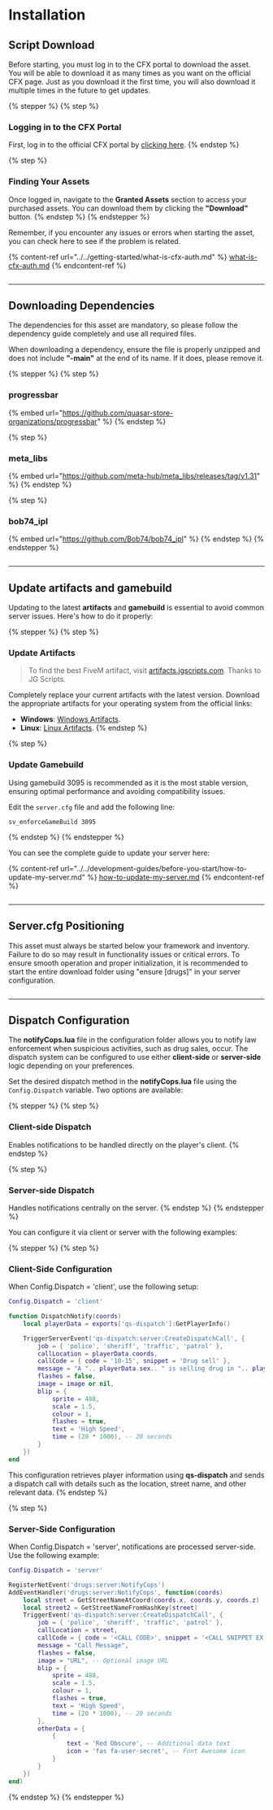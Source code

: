 # Installation

## Script Download

Before starting, you must log in to the CFX portal to download the asset. You will be able to download it as many times as you want on the official CFX page. Just as you download it the first time, you will also download it multiple times in the future to get updates.

{% stepper %}
{% step %}
### Logging in to the CFX Portal

First, log in to the official CFX portal by [clicking here](https://portal.cfx.re/assets/granted-assets).
{% endstep %}

{% step %}
### Finding Your Assets

Once logged in, navigate to the **Granted Assets** section to access your purchased assets. You can download them by clicking the **"Download"** button.
{% endstep %}
{% endstepper %}

Remember, if you encounter any issues or errors when starting the asset, you can check here to see if the problem is related.

{% content-ref url="../../getting-started/what-is-cfx-auth.md" %}
[what-is-cfx-auth.md](../../getting-started/what-is-cfx-auth.md)
{% endcontent-ref %}

<div data-full-width="false"><figure><img src="../../.gitbook/assets/ezgif-5-f03822751d.gif" alt=""><figcaption></figcaption></figure></div>

***

## Downloading Dependencies

The dependencies for this asset are mandatory, so please follow the dependency guide completely and use all required files.

When downloading a dependency, ensure the file is properly unzipped and does not include **"-main"** at the end of its name. If it does, please remove it.

{% stepper %}
{% step %}
### progressbar

{% embed url="https://github.com/quasar-store-organizations/progressbar" %}
{% endstep %}

{% step %}
### meta\_libs

{% embed url="https://github.com/meta-hub/meta_libs/releases/tag/v1.31" %}
{% endstep %}

{% step %}
### bob74\_ipl

{% embed url="https://github.com/Bob74/bob74_ipl" %}
{% endstep %}
{% endstepper %}

<figure><img src="../../.gitbook/assets/ezgif-5-ee6f842765 (1).gif" alt=""><figcaption></figcaption></figure>

***

## Update artifacts and gamebuild

Updating to the latest **artifacts** and **gamebuild** is essential to avoid common server issues. Here's how to do it properly:

{% stepper %}
{% step %}
### Update Artifacts

> To find the best FiveM artifact, visit [artifacts.jgscripts.com](https://artifacts.jgscripts.com). Thanks to JG Scripts.

Completely replace your current artifacts with the latest version. Download the appropriate artifacts for your operating system from the official links:

* **Windows**: [Windows Artifacts](https://runtime.fivem.net/artifacts/fivem/build_server_windows/master/).
* **Linux**: [Linux Artifacts](https://runtime.fivem.net/artifacts/fivem/build_proot_linux/master/).
{% endstep %}

{% step %}
### Update Gamebuild

Using gamebuild 3095 is recommended as it is the most stable version, ensuring optimal performance and avoiding compatibility issues.

Edit the `server.cfg` file and add the following line:

```plaintext
sv_enforceGameBuild 3095
```
{% endstep %}
{% endstepper %}

You can see the complete guide to update your server here:

{% content-ref url="../../development-guides/before-you-start/how-to-update-my-server.md" %}
[how-to-update-my-server.md](../../development-guides/before-you-start/how-to-update-my-server.md)
{% endcontent-ref %}

<figure><img src="../../.gitbook/assets/ezgif-2-2221374386.gif" alt=""><figcaption></figcaption></figure>

***

## Server.cfg Positioning

This asset must always be started below your framework and inventory. Failure to do so may result in functionality issues or critical errors. To ensure smooth operation and proper initialization, it is recommended to start the entire download folder using "ensure \[drugs]" in your server configuration.

<figure><img src="../../.gitbook/assets/ezgif-7-18d691812a.gif" alt=""><figcaption></figcaption></figure>

***

## Dispatch Configuration

The **notifyCops.lua** file in the configuration folder allows you to notify law enforcement when suspicious activities, such as drug sales, occur. The dispatch system can be configured to use either **client-side** or **server-side** logic depending on your preferences.

Set the desired dispatch method in the **notifyCops.lua** file using the `Config.Dispatch` variable. Two options are available:

{% stepper %}
{% step %}
### Client-side Dispatch

Enables notifications to be handled directly on the player's client.
{% endstep %}

{% step %}
### Server-side Dispatch

Handles notifications centrally on the server.
{% endstep %}
{% endstepper %}

You can configure it via client or server with the following examples:

{% stepper %}
{% step %}
### Client-Side Configuration

When Config.Dispatch = 'client', use the following setup:

```lua
Config.Dispatch = 'client'

function DispatchNotify(coords)
    local playerData = exports['qs-dispatch']:GetPlayerInfo()

    TriggerServerEvent('qs-dispatch:server:CreateDispatchCall', {
        job = { 'police', 'sheriff', 'traffic', 'patrol' },
        callLocation = playerData.coords,
        callCode = { code = '10-15', snippet = 'Drug sell' },
        message = "A ".. playerData.sex.. " is selling drug in ".. playerData.street_1.. "",
        flashes = false,
        image = image or nil,
        blip = {
            sprite = 488,
            scale = 1.5,
            colour = 1,
            flashes = true,
            text = 'High Speed',
            time = (20 * 1000), -- 20 seconds
        }
    })
end
```

This configuration retrieves player information using **qs-dispatch** and sends a dispatch call with details such as the location, street name, and other relevant data.
{% endstep %}

{% step %}
### Server-Side Configuration

When Config.Dispatch = 'server', notifications are processed server-side. Use the following example:

```lua
Config.Dispatch = 'server'

RegisterNetEvent('drugs:server:NotifyCops')
AddEventHandler('drugs:server:NotifyCops', function(coords)
    local street = GetStreetNameAtCoord(coords.x, coords.y, coords.z)
    local street2 = GetStreetNameFromHashKey(street)
    TriggerEvent('qs-dispatch:server:CreateDispatchCall', {
        job = { 'police', 'sheriff', 'traffic', 'patrol' },
        callLocation = street,
        callCode = { code = '<CALL CODE>', snippet = '<CALL SNIPPET EX: 10-10>' },
        message = "Call Message",
        flashes = false,
        image = "URL", -- Optional image URL
        blip = {
            sprite = 488,
            scale = 1.5,
            colour = 1,
            flashes = true,
            text = 'High Speed',
            time = (20 * 1000), -- 20 seconds
        },
        otherData = {
            {
                text = 'Red Obscure', -- Additional data text
                icon = 'fas fa-user-secret', -- Font Awesome icon
            }
        }
    })
end)
```
{% endstep %}
{% endstepper %}
